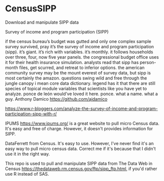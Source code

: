 # CensusSIPP
Download and manipulate SIPP data

Survey of income and program participation (SIPP)

if the census bureau’s budget was gutted and only one complex sample survey survived, pray it’s the survey of income and program participation (sipp).  it’s giant.  it’s rich with variables.  it’s monthly.  it follows households over three, four, now five year panels.  the congressional budget office uses it for their health insurance simulation.  analysts read that sipp has person-month files, get scurred, and retreat to inferior options.  the american community survey may be the mount everest of survey data, but sipp is most certainly the amazon.  questions swing wild and free through the jungle canopy i mean core data dictionary.  legend has it that there are still species of topical module variables that scientists like you have yet to analyze.  ponce de león would’ve loved it here.  ponce.  what a name.  what a guy. Anthony Damico https://github.com/ajdamico

https://www.r-bloggers.com/analyze-the-survey-of-income-and-program-participation-sipp-with-r/

IPUMS https://www.ipums.org/ is a great website to pull micro Census data. It's easy and free of charge.
However, it doesn't provides information for SIPP.

DataFerrett from Census. It's easy to use. However, I've never find it's an easy way to pull micro census data. Correct me if it's because that I didn't use it in the right way.

This repo is used to pull and manipulate SIPP data from The Data Web in Census https://thedataweb.rm.census.gov/ftp/sipp_ftp.html, if you'd rather use R instead of SAS.

